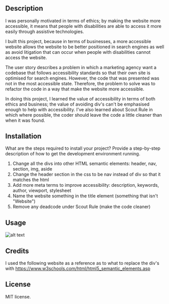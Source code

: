 # <horiseon-code-refactor>
## Description
I was personally motivated in terms of ethics; by making the website more accessible, it means that people with disabilities are able to access it more easily through assistive technologies.

I built this project, because in terms of businesses, a more accessible website allows the website to be better positioned in search engines as well as avoid litigation that can occur when people with disabilities cannot access the website.

The user story describes a problem in which a marketing agency want a codebase that follows accessibility standards so that their own site is optimised for search engines. However, the code that was presented was not in the most accessible state. Therefore, the problem to solve was to refactor the code in a way that make the website more accessible.

In doing this project, I learned the value of accessibility in terms of both ethics and business; the value of avoiding div's can't be emphasised enough to help with accessibility. I've also learned about Scout Rule in which where possible, the coder should leave the code a little cleaner than when it was found.
## Installation

What are the steps required to install your project? Provide a step-by-step description of how to get the development environment running.
<ol type="1">
  <li>Change all the divs into other HTML semantic elements: header, nav, section, img, aside</li>
  <li>Change the header section in the css to be nav instead of div so that it matches the html</li>
  <li>Add more meta terms to improve accessibility: description, keywords, author, viewport, stylesheet</li>
  <li>Name the website something in the title element (something that isn't "Website")</li>
  <li>Remove any deadcode under Scout Rule (make the code cleaner)</li>
</ol>

## Usage
![alt text](challenge/starter/assets/images/screenshot.png)

## Credits
I used the following website as a reference as to what to replace the div's with
https://www.w3schools.com/html/html5_semantic_elements.asp

## License
MIT license.